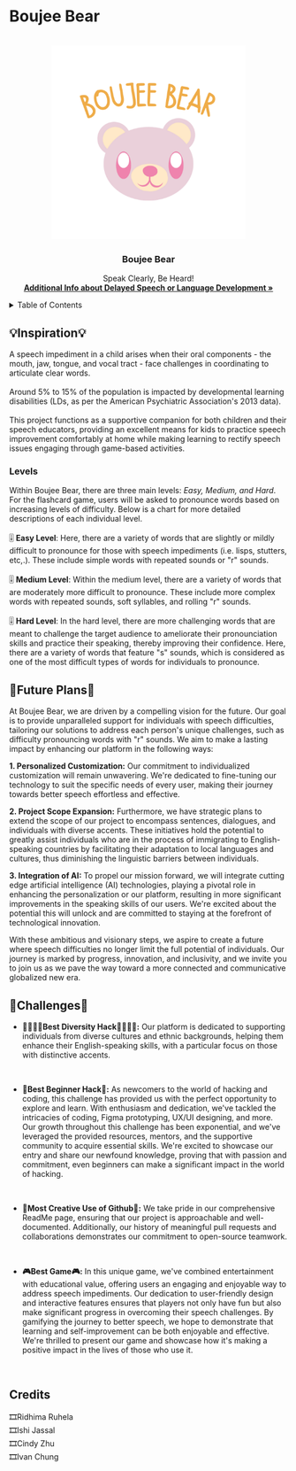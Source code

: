 # Boujee Bear

<!-- LOGO -->
<br />
<div align="center">
  <a href="">
    <img src="boujee2.png" alt="Logo" width="350" height="350">
  </a>

  <h3 align="center">Boujee Bear</h3>

  <p align="center">
    Speak Clearly, Be Heard!
    <br />
    <a href="https://kidshealth.org/en/parents/not-talk.html"><strong>Additional Info about Delayed Speech or Language Development »</strong></a>
    <br />
  </p>
</div>


<!-- TABLE OF CONTENTS -->
<details>
  <summary>Table of Contents</summary>
  <ol>
    <li>
      <a href="#inspiration">Inspiration</a>
      <ul>
        <li><a href="#how-built">How We Built It</a></li>
      </ul>
    </li>
    <li>
      <a href="#how-it-works">How it works</a>
      <ul>
        <li><a href="#levels">Levels</a></li>
      </ul>
    </li>
    <li><a href="#future-plans">What's next for Boujee Bear</a></li>
    <li><a href="#challenges">Challenges</a></li>
    <li><a href="#credits">Credits</a></li>
  </ol>
</details>


<!-- Inspiration -->
## 💡Inspiration💡
A speech impediment in a child arises when their oral components - the mouth, jaw, tongue, and vocal tract - face challenges in coordinating to articulate clear words.
<br>
<br>
Around 5% to 15% of the population is impacted by developmental learning disabilities (LDs, as per the American Psychiatric Association's 2013 data).
<br>
<br>
This project functions as a supportive companion for both children and their speech educators, providing an excellent means for kids to practice speech improvement comfortably at home while making learning to rectify speech issues engaging through game-based activities.

### Levels


Within Boujee Bear, there are three main levels: _Easy, Medium, and Hard_. For the flashcard game, users will be asked to pronounce words based on increasing levels of difficulty. Below is a chart for more detailed descriptions of each individual level.<br><br>
🎚️ **Easy Level**: Here, there are a variety of words that are slightly or mildly difficult to pronounce for those with speech impediments (i.e. lisps, stutters, etc,.). These include simple words with repeated sounds or "r" sounds.<br><br>
🎚️ **Medium Level**:  Within the medium level, there are a variety of words that are moderately more difficult to pronounce. These include more complex words with repeated sounds, soft syllables, and rolling "r" sounds.<br><br>
🎚️ **Hard Level**: In the hard level, there are more challenging words that are meant to challenge the target audience to ameliorate their pronounciation skills and practice their speaking, thereby improving their confidence. Here, there are a variety of words that feature "s" sounds, which is considered as one of the most difficult types of words for individuals to pronounce. 

## 👀Future Plans👀

At Boujee Bear, we are driven by a compelling vision for the future. Our goal is to provide unparalleled support for individuals with speech difficulties, tailoring our solutions to address each person's unique challenges, such as difficulty pronouncing words with "r" sounds. We aim to make a lasting impact by enhancing our platform in the following ways:

**1. Personalized Customization:** Our commitment to individualized customization will remain unwavering. We're dedicated to fine-tuning our technology to suit the specific needs of every user, making their journey towards better speech effortless and effective.

**2. Project Scope Expansion:** Furthermore, we have strategic plans to extend the scope of our project to encompass sentences, dialogues, and individuals with diverse accents. These initiatives hold the potential to greatly assist individuals who are in the process of immigrating to English-speaking countries by facilitating their adaptation to local languages and cultures, thus diminishing the linguistic barriers between individuals.

**3. Integration of AI:** To propel our mission forward, we will integrate cutting edge artificial intelligence (AI) technologies, playing a pivotal role in enhancing the personalization or our platform, resulting in more significant improvements in the speaking skills of our users. We're excited about the potential this will unlock and are committed to staying at the forefront of technological innovation.

With these ambitious and visionary steps, we aspire to create a future where speech difficulties no longer limit the full potential of individuals. Our journey is marked by progress, innovation, and inclusivity, and we invite you to join us as we pave the way toward a more connected and communicative globalized new era. 

## 💪Challenges💪

- **🫱🏽‍🫲🏻Best Diversity Hack🫱🏽‍🫲🏻:** Our platform is dedicated to supporting individuals from diverse cultures and ethnic backgrounds, helping them enhance their English-speaking skills, with a particular focus on those with distinctive accents.

<br>

- **👶Best Beginner Hack👶:** As newcomers to the world of hacking and coding, this challenge has provided us with the perfect opportunity to explore and learn. With enthusiasm and dedication, we've tackled the intricacies of coding, Figma prototyping, UX/UI designing, and more. Our growth throughout this challenge has been exponential, and we've leveraged the provided resources, mentors, and the supportive community to acquire essential skills. We're excited to showcase our entry and share our newfound knowledge, proving that with passion and commitment, even beginners can make a significant impact in the world of hacking.

<br>

- **🎨Most Creative Use of Github🎨:** We take pride in our comprehensive ReadMe page, ensuring that our project is approachable and well-documented. Additionally, our history of meaningful pull requests and collaborations demonstrates our commitment to open-source teamwork.

<br>

- **🎮Best Game🎮:** In this unique game, we've combined entertainment with educational value, offering users an engaging and enjoyable way to address speech impediments. Our dedication to user-friendly design and interactive features ensures that players not only have fun but also make significant progress in overcoming their speech challenges. By gamifying the journey to better speech, we hope to demonstrate that learning and self-improvement can be both enjoyable and effective. We're thrilled to present our game and showcase how it's making a positive impact in the lives of those who use it.

<br>

## Credits
🎞Ridhima Ruhela <br>
🎞Ishi Jassal <br>
🎞Cindy Zhu <br>
🎞Ivan Chung <br>





